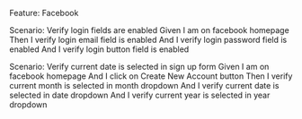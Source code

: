 Feature: Facebook

Scenario: Verify login fields are enabled
    Given I am on facebook homepage
    Then I verify login email field is enabled
    And I verify login password field is enabled
    And I verify login button field is enabled


Scenario: Verify current date is selected in sign up form
    Given I am on facebook homepage
    And I click on Create New Account button
    Then I verify current month is selected in month dropdown
    And I verify current date is selected in date dropdown
    And I verify current year is selected in year dropdown
